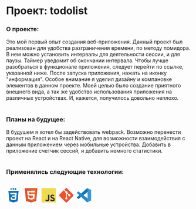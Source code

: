 # Проект: todolist

### О проекте:
Это мой первый опыт создания веб-приложения. Данный проект был реализован для удобства разграничения времени, по методу помидора. В нем можно установить интервалы для деятельности сессии, и для паузы. Таймер уведомит об окончании интервала. Чтобы лучше разобраться в функционале приложения, следует перейти по ссылке, указанной ниже. После запуска приложения, нажать на иконку "информация". Особое внимание я уделил дизайну и компановке элементов в данном проекте. Моей целью было создание приятного внешнего вида, а так же удобство использования приложения на различных устройствах. И, кажется, получилось довольно неплохо.
#
### Планы на будущее:
В будушем я хотел бы задействовать webpack. Возможно перенести проект на React и на React Native, для возможности взаимодействия с данным приложением через мобильные устройства. Добавить в приложение счетчик сессий, и добавить немного статистики.
#
### Применялись следующие технологии:
<br>
<div>
  <img src="https://github.com/devicons/devicon/blob/master/icons/css3/css3-plain-wordmark.svg"  title="CSS3" alt="CSS" width="40" height="40"/>&nbsp;
  <img src="https://github.com/devicons/devicon/blob/master/icons/html5/html5-original.svg" title="HTML5" alt="HTML" width="40" height="40"/>&nbsp;
  <img src="https://github.com/devicons/devicon/blob/master/icons/javascript/javascript-original.svg" title="JavaScript" alt="JavaScript" width="40" height="40"/>&nbsp;
  <img src="https://github.com/devicons/devicon/blob/master/icons/git/git-original.svg" title="Git" **alt="Git" width="40" height="40"/>&nbsp;
 <img src="https://github.com/devicons/devicon/blob/master/icons/vscode/vscode-original.svg" title="Vscode" **alt="vscode" width="40" height="40"/>&nbsp;
</div>
